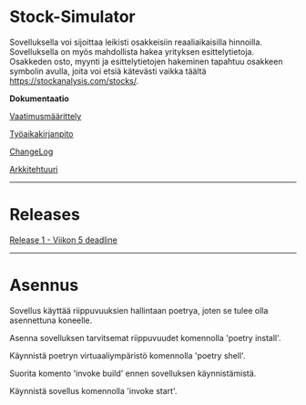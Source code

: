 # Stock-Simulator

Sovelluksella voi sijoittaa leikisti osakkeisiin reaaliaikaisilla hinnoilla. Sovelluksella on myös mahdollista hakea yrityksen esittelytietoja. Osakkeden osto, myynti ja esittelytietojen hakeminen tapahtuu osakkeen symbolin avulla, joita voi etsiä kätevästi vaikka täältä https://stockanalysis.com/stocks/. 

**Dokumentaatio**

[Vaatimusmäärittely](https://github.com/JanneKarki/ot-harjoitustyo/blob/main/dokumentaatio/vaatimusmaarittely.md)

[Työaikakirjanpito](https://github.com/JanneKarki/ot-harjoitustyo/blob/main/dokumentaatio/tuntikirjanpito.md)

[ChangeLog](https://github.com/JanneKarki/ot-harjoitustyo/blob/main/dokumentaatio/Changelog.md)

[Arkkitehtuuri](https://github.com/JanneKarki/ot-harjoitustyo/blob/main/dokumentaatio/arkkitehtuuri.md)

____________________________________________
# Releases
[Release 1 - Viikon 5 deadline](https://github.com/JanneKarki/ot-harjoitustyo/releases/Viikon5)
__________________________
# Asennus

Sovellus käyttää riippuvuuksien hallintaan poetrya, joten se tulee olla asennettuna koneelle.

Asenna sovelluksen tarvitsemat riippuvuudet komennolla 'poetry install'.

Käynnistä poetryn virtuaaliympäristö komennolla 'poetry shell'.

Suorita komento 'invoke build' ennen sovelluksen käynnistämistä.

Käynnistä sovellus komennolla 'invoke start'.

